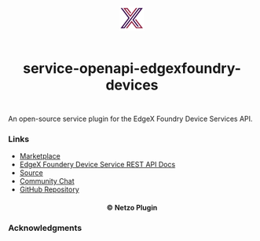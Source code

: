 <div align="center">
  <a href="https://netzo.io" target="_blank" >
    <img height="50" src="https://raw.githubusercontent.com/netzoio/netzo/main/plugins/services/service-openapi-edgexfoundry-devices/src/assets/icon.png" style="margin: 12px 0px" />
  </a>

  <h1 style="padding: 6px 0px 24px 0px">service-openapi-edgexfoundry-devices</h1>
</div>

An open-source service plugin for the EdgeX Foundry Device Services API.

### Links

- [Marketplace](https://app.netzo.io/marketplace/service-openapi-edgexfoundry-devices)
- [EdgeX Foundery Device Service REST API Docs](https://docs.edgexfoundry.org/1.2/design/adr/device-service/0011-DeviceService-Rest-API/)
- [Source](https://github.com/edgexfoundry/device-sdk-go/blob/main/openapi/v2/device-sdk.yaml)
- [Community Chat](https://edgexfoundry.slack.com)
- [GitHub Repository](https://github.com/edgexfoundry)

<div align="center">
  <h4>© Netzo Plugin</h4>
</div>

### Acknowledgments
